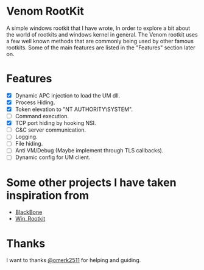 # Venom RootKit
A simple windows rootkit that I have wrote, In order to explore a bit about the world of rootkits and windows kernel in general.
The Venom rootkit uses a few well known methods that are commonly being used by other famous rootkits. Some of the main features are listed in the "Features" section later on.

# Features
- [x] Dynamic APC injection to load the UM dll.
- [x] Process Hiding.
- [x] Token elevation to "NT AUTHORITY\SYSTEM".
- [ ] Command execution.
- [x] TCP port hiding by hooking NSI.
- [ ] C&C server communication. 
- [ ] Logging.
- [ ] File hiding.
- [ ] Anti VM/Debug (Maybe implement through TLS callbacks).
- [ ] Dynamic config for UM client.

# Some other projects I have taken inspiration from
 - [BlackBone](https://github.com/DarthTon/Blackbone)
 - [Win_Rootkit](https://github.com/alal4465/Win_Rootkit)

# Thanks
I want to thanks [@omerk2511](https://github.com/omerk2511) for helping and guiding.
